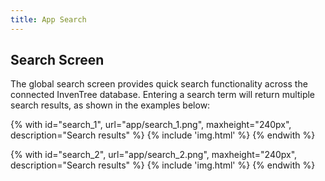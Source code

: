 ```yaml
---
title: App Search
---
```


## Search Screen

The global search screen provides quick search functionality across the connected InvenTree database. Entering a search term will return multiple search results, as shown in the examples below:

{% with id="search_1", url="app/search_1.png", maxheight="240px", description="Search results" %}
{% include 'img.html' %}
{% endwith %}

{% with id="search_2", url="app/search_2.png", maxheight="240px", description="Search results" %}
{% include 'img.html' %}
{% endwith %}